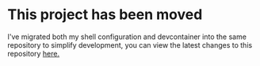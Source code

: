 # This project has been moved
I've migrated both my shell configuration and devcontainer into the same repository to simplify development, you can view the latest changes to this repository [here.](https://github.com/cyrus01337/shell-configuration)
